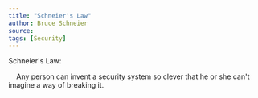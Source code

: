 ```yaml
---
title: "Schneier's Law"
author: Bruce Schneier
source:
tags: [Security]
---
```


Schneier's Law:

&nbsp;&nbsp;&nbsp;&nbsp;Any person can invent a security system so clever that he or she can't imagine a way of breaking it.
